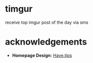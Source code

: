 timgur
======

receive top imgur post of the day via sms


acknowledgements
================

* __Homepage Design:__ [Have.tips](https://github.com/karan/have.tips)
